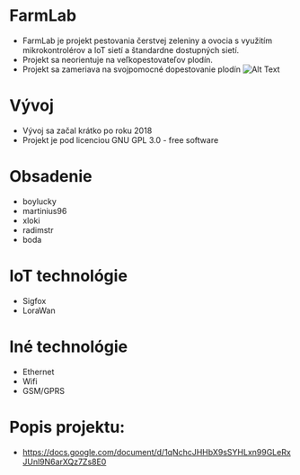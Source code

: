 # FarmLab
* FarmLab je projekt pestovania čerstvej zeleniny a ovocia s využitím mikrokontrolérov a IoT sietí a štandardne dostupných sietí. 
* Projekt sa neorientuje na veľkopestovateľov plodín.
* Projekt sa zameriava na svojpomocné dopestovanie plodín
![Alt Text](https://1588504457.rsc.cdn77.org/wp-content/uploads/zelenina1-900x506.jpg)


# Vývoj
* Vývoj sa začal krátko po roku 2018
* Projekt je pod licenciou GNU GPL 3.0 - free software

# Obsadenie
* boylucky
* martinius96
* xloki
* radimstr
* boda

# IoT technológie
* Sigfox
* LoraWan

# Iné technológie
* Ethernet
* Wifi
* GSM/GPRS

# Popis projektu:
* https://docs.google.com/document/d/1qNchcJHHbX9sSYHLxn99GLeRxJUnl9N6arXQz7Zs8E0
